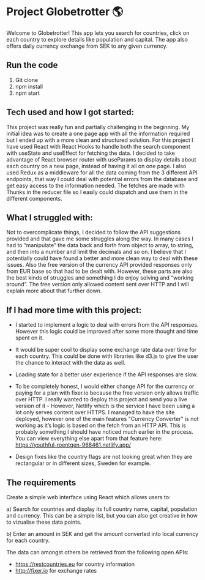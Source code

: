 # Project Globetrotter 🌎

Welcome to Globetrotter! This app lets you search for countries, click on each country to explore details like population and capital. The app also offers daily currency exchange from SEK to any given currency. 


## Run the code
1) Git clone
2) npm install 
3) npm start 

## Tech used and how I got started:
This project was really fun and partially challenging in the beginning. My initial idea was to create a one page app with all the information required but I ended up with a more clean and structured solution. For this project I have used React with React Hooks to handle both the search component with useState and useEffect for fetching the data. I decided to take advantage of React browser router with useParams to display details about each country on a new page, instead of having it all on one page. I also used Redux as a middleware for all the data coming from the 3 different API endpoints, that way I could deal with potential errors from the database and get easy access to the information needed. The fetches are made with Thunks in the reducer file so I easily could dispatch and use them in the different components. 

## What I struggled with:

Not to overcomplicate things, I decided to follow the API suggestions provided and that gave me some struggles along the way. In many cases I had to “manipulate” the data back and forth from object to array, to string, and then into a number and limit the decimals and so on. I believe that I potentially could have found a better and more clean way to deal with these issues. Also the free version of the currency API provided responses only from EUR base so that had to be dealt with. However, these parts are also the best kinds of struggles and something I do enjoy solving and “working around”. The free version only allowed content sent over HTTP and I will explain more about that further down. 


## If I had more time with this project:

- I started to implement a logic to deal with errors from the API responses. However this logic could be improved after some more thought and time spent on it.

- It would be super cool to display some exchange rate data over time for each country. This could be done with libraries like d3.js to give the user the chance to interact with the data as well. 

- Loading state for a better user experience if the API responses are slow. 

- To be completely honest, I would either change API for the currency or paying for a plan with fixer.io because the free version only allows traffic over HTTP. I really wanted to deploy this project and send you a live version of it - However, Netlify which is the service I have been using a lot only serves content over HTTPS. I managed to have the site deployed, however one of the main features "Currency Converter" is not working as it’s logic is based on the fetch from an HTTP API. This is probably something I should have noticed much earlier in the process. You can view everything else apart from that feature here: https://youthful-roentgen-968461.netlify.app/

- Design fixes like the country flags are not looking great when they are rectangular or in different sizes, Sweden for example. 

## The requirements
Create a simple web interface using React which allows users to: 

a) Search for countries and display its full country name, capital, population and currency. This can be a simple list, but you can also get creative in how to vizualise these data points. 

b) Enter an amount in SEK and get the amount converted into local currency for each country. 

The data can amongst others be retrieved from the following open APIs:
- https://restcountries.eu for country information 
- http://fixer.io for exchange rates
